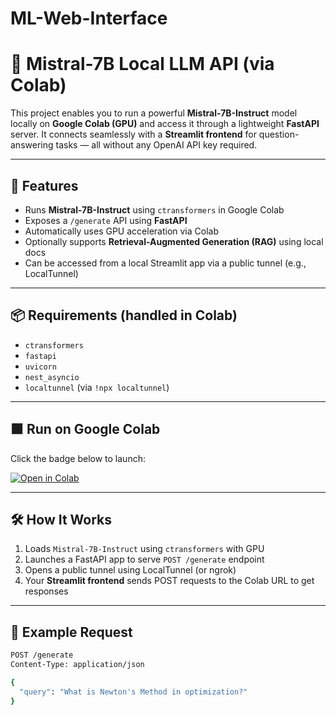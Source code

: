 # ML-Web-Interface

# 🤖 Mistral-7B Local LLM API (via Colab)

This project enables you to run a powerful **Mistral-7B-Instruct** model locally on **Google Colab (GPU)** and access it through a lightweight **FastAPI** server. It connects seamlessly with a **Streamlit frontend** for question-answering tasks — all without any OpenAI API key required.

---

## 🚀 Features

- Runs **Mistral-7B-Instruct** using `ctransformers` in Google Colab
- Exposes a `/generate` API using **FastAPI**
- Automatically uses GPU acceleration via Colab
- Optionally supports **Retrieval-Augmented Generation (RAG)** using local docs
- Can be accessed from a local Streamlit app via a public tunnel (e.g., LocalTunnel)

---

## 📦 Requirements (handled in Colab)

- `ctransformers`
- `fastapi`
- `uvicorn`
- `nest_asyncio`
- `localtunnel` (via `!npx localtunnel`)

---

## 🟩 Run on Google Colab

Click the badge below to launch:

[![Open in Colab](https://colab.research.google.com/assets/colab-badge.svg)](https://colab.research.google.com/github/zmengjie/ML-Web-Interface/blob/main/mistral_llm_api_colab.ipynb)

---

## 🛠️ How It Works

1. Loads `Mistral-7B-Instruct` using `ctransformers` with GPU
2. Launches a FastAPI app to serve `POST /generate` endpoint
3. Opens a public tunnel using LocalTunnel (or ngrok)
4. Your **Streamlit frontend** sends POST requests to the Colab URL to get responses

---

## 📄 Example Request

```bash
POST /generate
Content-Type: application/json

{
  "query": "What is Newton's Method in optimization?"
}
